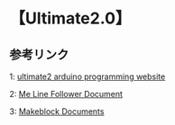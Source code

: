 # 【Ultimate2.0】

## 参考リンク
1: [ultimate2 arduino programming website](http://learn.makeblock.com/en/ultimate2-arduino-programming/)

2: [Me Line Follower Document](http://learn.makeblock.com/en/me-line-follower/)

3: [Makeblock Documents](http://learn.makeblock.com/en/for-developer/electronics/)

